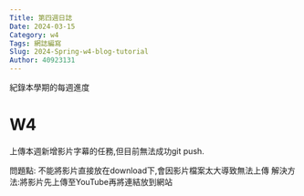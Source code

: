 ```yaml
---
Title: 第四週日誌
Date: 2024-03-15 
Category: w4
Tags: 網誌編寫
Slug: 2024-Spring-w4-blog-tutorial
Author: 40923131
---
```


紀錄本學期的每週進度

<!-- PELICAN_END_SUMMARY -->


# W4

上傳本週新增影片字幕的任務,但目前無法成功git push.

問題點: 不能將影片直接放在download下,會因影片檔案太大導致無法上傳
解決方法:將影片先上傳至YouTube再將連結放到網站


